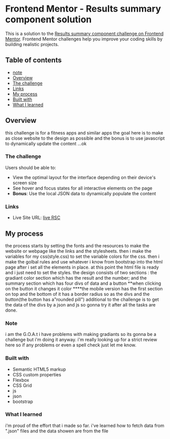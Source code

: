 # Frontend Mentor - Results summary component solution

This is a solution to the [Results summary component challenge on Frontend Mentor](https://www.frontendmentor.io/challenges/results-summary-component-CE_K6s0maV). Frontend Mentor challenges help you improve your coding skills by building realistic projects. 

## Table of contents
  - [note](#note)
  - [Overview](#overview)
  - [The challenge](#the-challenge)
  - [Links](#links) 
  - [My process](#my-process)
  - [Built with](#built-with)
  - [What I learned](#what-i-learned)

## Overview
this challenge is for a fitness apps and similar apps 
the goal here is to make as close website to the design as possible
and the bonus is to use javascript to dynamically update the content ...ok
### The challenge

Users should be able to:

- View the optimal layout for the interface depending on their device's screen size
- See hover and focus states for all interactive elements on the page
- **Bonus**: Use the local JSON data to dynamically populate the content

### Links

- Live Site URL: [live RSC](https://abonsama.github.io/result-summary-/)

## My process
the process starts by setting the fonts and the resources to make the website or webpage like the links and the stylesheets.
then i make the variables for my css(style.css) to set the variable colors for the css.
then i make the golbal rules and use whatever i know from bootstrap into the html page after i set all the elements in place.
at this point the html file is ready and i just need to set the styles.
the design consists of two sections :
the gradiant color section which has the result and the number; and the summary section which has four divs of data and a button
**when clicking on the button it changes it color
****the mobile version has the first section on top and the bottom of it has a border radius so as the divs and the button(the button has a"rounded pill")
additional to the challenge is to get the data of the divs by a json and js so gonna try it after all the tasks are done.

### Note
i am the G.O.A.t
i have problems with making gradiants so its gonna be a challenge but i'm doing it anyway.
i'm really looking up for a strict review here so if any problems or even a spell check just let me know.
### Built with

- Semantic HTML5 markup
- CSS custom properties
- Flexbox
- CSS Grid
- js 
- json
- bootstrap


### What I learned


i'm proud of the effort that i made so far.
i've learned how to fetch data from ".json" files and the data showen are from the file

